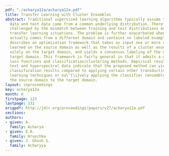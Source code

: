 ```yaml
---
pdf: "./acharya12a/acharya12a.pdf"
title: Transfer Learning with Cluster Ensembles
abstract: Traditional supervised learning algorithms typically assume that the training
  data and test data come from a common underlying distribution. Therefore, they are
  challenged by the mismatch between training and test distributions encountered in
  transfer learning situations. The problem is further exacerbated when the test data
  actually comes from a different domain and contains no labeled example. This paper
  describes an optimization framework that takes as input one or more classifiers
  learned on the source domain as well as the results of a cluster ensemble operating
  solely on the target domain, and yields a consensus labeling of the data in the
  target domain. This framework is fairly general in that it admits a wide range of
  loss functions and classification/clustering methods. Empirical results on both
  text and hyperspectral data indicate that the proposed method can yield superior
  classification results compared to applying certain other transductive and transfer
  learning techniques or na\"{\i}vely applying the classifier (ensemble) learnt on
  the source domain to the target domain.
layout: inproceedings
key: acharya12a
month: 0
firstpage: 123
lastpage: 132
origpdf: http://jmlr.org/proceedings/papers/v27/acharya12a.pdf
sections: 
authors:
- given: A.
  family: Acharya
- given: E.R.
  family: Hruschka
- given: J. Ghosh S.
  family: Acharyya
---
```

